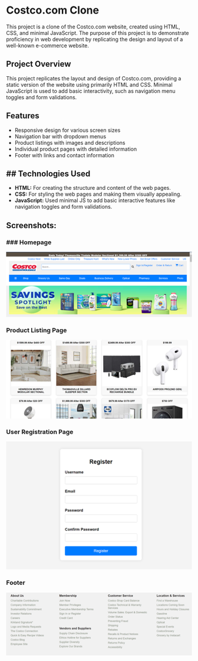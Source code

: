 # Costco.com Clone

This project is a clone of the Costco.com website, created using HTML, CSS, and minimal JavaScript. The purpose of this project is to demonstrate proficiency in web development by replicating the design and layout of a well-known e-commerce website.

## Project Overview

This project replicates the layout and design of Costco.com, providing a static version of the website using primarily HTML and CSS. Minimal JavaScript is used to add basic interactivity, such as navigation menu toggles and form validations.

## Features

- Responsive design for various screen sizes
- Navigation bar with dropdown menus
- Product listings with images and descriptions
- Individual product pages with detailed information
- Footer with links and contact information

## ## Technologies Used

- **HTML:** For creating the structure and content of the web pages.
- **CSS:** For styling the web pages and making them visually appealing.
- **JavaScript:** Used minimal JS to add basic interactive features like navigation toggles and form validations.

## Screenshots:

### ### Homepage

![Homepage](screenshots/Home.png)

### Product Listing Page

![Product Listing Page ](screenshots/Product%20Listing.png)

### User Registration Page

![User Registration](screenshots/User%20Registration.png)

### Footer

![Footer](screenshots/footer.png)
